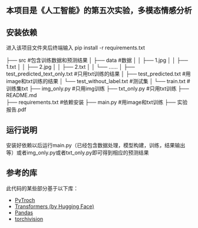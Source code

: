 ## 本项目是《人工智能》的第五次实验，多模态情感分析

## 安装依赖
进入该项目文件夹后终端输入 pip install -r requirements.txt

├── src  #包含训练数据和预测结果 
│   ├── data #数据
│   │   ├── 1.jpg
│   │   ├── 1.txt
│   │   ├── 2.jpg
│   │   ├── 2.txt
│   │   └── ......
│   ├── test_predicted_text_only.txt  #只用txt训练的结果
│   ├── test_predicted.txt   #用image和txt训练的结果
│   └── test_without_label.txt  #测试集
│   └── train.txt  #训练集txt
├── img_only.py   #只用img训练
├── txt_only.py   #只用txt训练
├── README.md   
├── requirements.txt  #依赖安装
├── main.py  #用image和txt训练
├── 实验报告.pdf


## 运行说明
安装好依赖以后运行main.py（已经包含数据处理，模型构建，训练，结果输出等）或者img_only.py或者txt_only.py即可得到相应的预测结果

## 参考的库
此代码的某些部分基于以下库：
- [PyTroch](https://github.com/pytorch/pytorch)
- [Transformers (by Hugging Face)](https://github.com/huggingface/transformers)
- [Pandas](https://github.com/pandas-dev/pandas)
- [torchivision](https://github.com/pytorch/vision)
